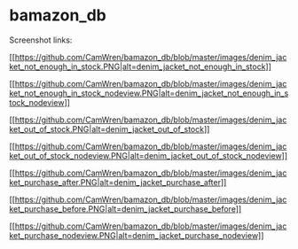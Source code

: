 # bamazon_db

Screenshot links:

[[https://github.com/CamWren/bamazon_db/blob/master/images/denim_jacket_not_enough_in_stock.PNG|alt=denim_jacket_not_enough_in_stock]]

[[https://github.com/CamWren/bamazon_db/blob/master/images/denim_jacket_not_enough_in_stock_nodeview.PNG|alt=denim_jacket_not_enough_in_stock_nodeview]]

[[https://github.com/CamWren/bamazon_db/blob/master/images/denim_jacket_out_of_stock.PNG|alt=denim_jacket_out_of_stock]]

[[https://github.com/CamWren/bamazon_db/blob/master/images/denim_jacket_out_of_stock_nodeview.PNG|alt=denim_jacket_out_of_stock_nodeview]]

[[https://github.com/CamWren/bamazon_db/blob/master/images/denim_jacket_purchase_after.PNG|alt=denim_jacket_purchase_after]]

[[https://github.com/CamWren/bamazon_db/blob/master/images/denim_jacket_purchase_before.PNG|alt=denim_jacket_purchase_before]]

[[https://github.com/CamWren/bamazon_db/blob/master/images/denim_jacket_purchase_nodeview.PNG|alt=denim_jacket_purchase_nodeview]]